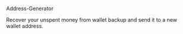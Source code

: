  Address-Generator

Recover your unspent money from wallet backup and send it to a new wallet address.